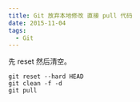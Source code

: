 ```yaml
---
title: Git 放弃本地修改 直接 pull 代码
date: 2015-11-04
tags: 
  - Git
---
```


先 reset 然后清空。

```
git reset --hard HEAD    
git clean -f -d    
git pull
```
